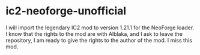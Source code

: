 # ic2-neoforge-unofficial
I will import the legendary IC2 mod to version 1.21.1 for the NeoForge loader. I know that the rights to the mod are with Alblaka, and I ask to leave the repository, I am ready to give the rights to the author of the mod. I miss this mod.
